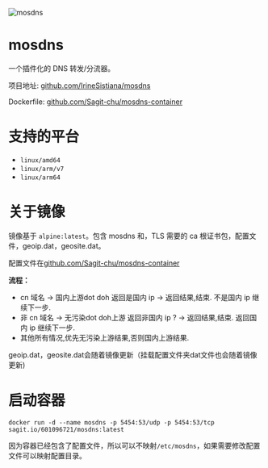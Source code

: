 ![mosdns](https://truecharts.org/img/hotlink-ok/chart-icons/mosdns.png)


# mosdns
一个插件化的 DNS 转发/分流器。

项目地址: [github.com/IrineSistiana/mosdns](https://github.com/IrineSistiana/mosdns)

Dockerfile: [github.com/Sagit-chu/mosdns-container](https://github.com/Sagit-chu/mosdns-container)
# 支持的平台
* `linux/amd64`
* `linux/arm/v7`
* `linux/arm64`

# 关于镜像
镜像基于 `alpine:latest`。包含 mosdns 和，TLS 需要的 ca 根证书包，配置文件，geoip.dat，geosite.dat。


配置文件在[github.com/Sagit-chu/mosdns-container](https://github.com/Sagit-chu/mosdns-container)

**流程：**

   - cn 域名 -> 国内上游dot doh
        返回是国内 ip -> 返回结果,结束.
        不是国内 ip 继续下一步.
   - 非 cn 域名 -> 无污染dot doh上游
        返回非国内 ip ? -> 返回结果,结束.
        返回国内 ip 继续下一步.
   - 其他所有情况,优先无污染上游结果,否则国内上游结果.



geoip.dat，geosite.dat会随着镜像更新（挂载配置文件夹dat文件也会随着镜像更新)
# 启动容器
```
docker run -d --name mosdns -p 5454:53/udp -p 5454:53/tcp  sagit.io/601096721/mosdns:latest
```

因为容器已经包含了配置文件，所以可以不映射`/etc/mosdns`，如果需要修改配置文件可以映射配置目录。
